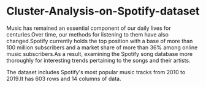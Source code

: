 # Cluster-Analysis-on-Spotify-dataset

Music has remained an essential component of our daily lives for centuries.Over time, our methods for listening to them have also changed.Spotify currently holds the top position with a base of more than 100 million subscribers and a market share of more than 36% among online music subscribers.As a result, examining the Spotify song database more thoroughly for interesting trends pertaining to the songs and their artists.

The dataset includes Spotify's most popular music tracks from 2010 to 2019.It has 603 rows and 14 columns of data.
